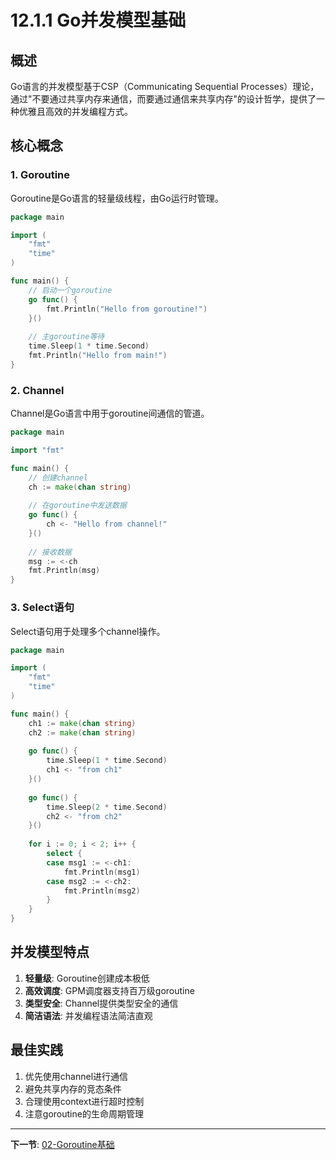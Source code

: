 ﻿# 12.1.1 Go并发模型基础

## 概述

Go语言的并发模型基于CSP（Communicating Sequential Processes）理论，通过"不要通过共享内存来通信，而要通过通信来共享内存"的设计哲学，提供了一种优雅且高效的并发编程方式。

## 核心概念

### 1. Goroutine

Goroutine是Go语言的轻量级线程，由Go运行时管理。

```go
package main

import (
    "fmt"
    "time"
)

func main() {
    // 启动一个goroutine
    go func() {
        fmt.Println("Hello from goroutine!")
    }()
    
    // 主goroutine等待
    time.Sleep(1 * time.Second)
    fmt.Println("Hello from main!")
}
```

### 2. Channel

Channel是Go语言中用于goroutine间通信的管道。

```go
package main

import "fmt"

func main() {
    // 创建channel
    ch := make(chan string)
    
    // 在goroutine中发送数据
    go func() {
        ch <- "Hello from channel!"
    }()
    
    // 接收数据
    msg := <-ch
    fmt.Println(msg)
}
```

### 3. Select语句

Select语句用于处理多个channel操作。

```go
package main

import (
    "fmt"
    "time"
)

func main() {
    ch1 := make(chan string)
    ch2 := make(chan string)
    
    go func() {
        time.Sleep(1 * time.Second)
        ch1 <- "from ch1"
    }()
    
    go func() {
        time.Sleep(2 * time.Second)
        ch2 <- "from ch2"
    }()
    
    for i := 0; i < 2; i++ {
        select {
        case msg1 := <-ch1:
            fmt.Println(msg1)
        case msg2 := <-ch2:
            fmt.Println(msg2)
        }
    }
}
```

## 并发模型特点

1. **轻量级**: Goroutine创建成本极低
2. **高效调度**: GPM调度器支持百万级goroutine
3. **类型安全**: Channel提供类型安全的通信
4. **简洁语法**: 并发编程语法简洁直观

## 最佳实践

1. 优先使用channel进行通信
2. 避免共享内存的竞态条件
3. 合理使用context进行超时控制
4. 注意goroutine的生命周期管理

---

**下一节**: [02-Goroutine基础](02-Goroutine基础.md)
